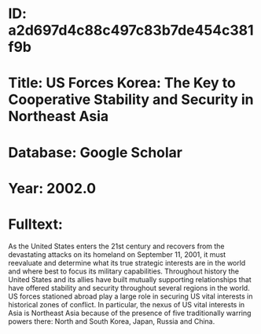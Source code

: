 # ID: a2d697d4c88c497c83b7de454c381f9b
# Title: US Forces Korea: The Key to Cooperative Stability and Security in Northeast Asia
# Database: Google Scholar
# Year: 2002.0
# Fulltext:
As the United States enters the 21st century and recovers from the devastating attacks on its homeland on September 11, 2001, it must reevaluate and determine what its true strategic interests are in the world and where best to focus its military capabilities.
Throughout history the United States and its allies have built mutually supporting relationships that have offered stability and security throughout several regions in the world.
US forces stationed abroad play a large role in securing US vital interests in historical zones of conflict.
In particular, the nexus of US vital interests in Asia is Northeast Asia because of the presence of five traditionally warring powers there: North and South Korea, Japan, Russia and China.